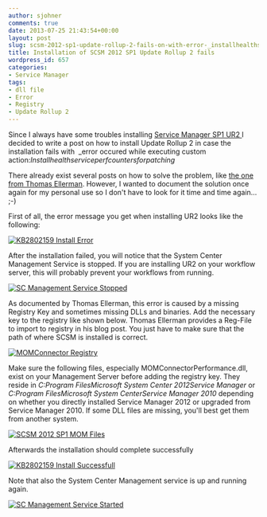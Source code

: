 ```yaml
---
author: sjohner
comments: true
date: 2013-07-25 21:43:54+00:00
layout: post
slug: scsm-2012-sp1-update-rollup-2-fails-on-with-error-_installhealthserviceperfcountersforpatching
title: Installation of SCSM 2012 SP1 Update Rollup 2 fails
wordpress_id: 657
categories:
- Service Manager
tags:
- dll file
- Error
- Registry
- Update Rollup 2
---
```


Since I always have some troubles installing [Service Manager SP1 UR2 ](http://www.microsoft.com/en-us/download/details.aspx?id=38409)I decided to write a post on how to install Update Rollup 2 in case the installation fails with  _error occured while executing custom action:_Installhealthserviceperfcountersforpatching_




There already exist several posts on how to solve the problem, like [the one from Thomas Ellerman](http://blogs.technet.com/b/thomase/archive/2013/04/16/failed-to-apply-ur2-to-scsm-2012-sp1-performance-counters-not-found.aspx). However, I wanted to document the solution once again for my personal use so I don't have to look for it time and time again… ;-)


<!-- more -->


First of all, the error message you get when installing UR2 looks like the following:




[![KB2802159 Install Error](/images/scsm2012sp1_kb2802159_install_error.png?w=696)](/images/scsm2012sp1_kb2802159_install_error.png)




After the installation failed, you will notice that the System Center Management Service is stopped. If you are installing UR2 on your workflow server, this will probably prevent your workflows from running.




[![SC Management Service Stopped](/images/scsm2012sp1_kb2802159_servicesstopped.png)](/images/scsm2012sp1_kb2802159_servicesstopped.png)




As documented by Thomas Ellerman, this error is caused by a missing Registry Key and sometimes missing DLLs and binaries. Add the necessary key to the registry like shown below. Thomas Ellerman provides a Reg-File to import to registry in his blog post. You just have to make sure that the path of where SCSM is installed is correct.




[![MOMConnector Registry](/images/scsm2012sp1_kb2802159_registry.png?w=696)](/images/scsm2012sp1_kb2802159_registry.png)




Make sure the following files, especially MOMConnectorPerformance.dll, exist on your Management Server before adding the registry key. They reside in _C:Program FilesMicrosoft System Center 2012Service Manager_ or _C:Program FilesMicrosoft System CenterService Manager 2010_ depending on whether you directly installed Service Manager 2012 or upgraded from Service Manager 2010. If some DLL files are missing, you'll best get them from another system.




[![SCSM 2012 SP1 MOM Files](/images/scsm2012sp1_kb2802159_momfiles.png?w=696)](/images/scsm2012sp1_kb2802159_momfiles.png)




Afterwards the installation should complete successfully




[![KB2802159 Install Successfull](/images/scsm2012sp1_kb2802159_install_success.png?w=696)](/images/scsm2012sp1_kb2802159_install_success.png)




Note that also the System Center Management service is up and running again.




[![SC Management Service Started](/images/scsm2012sp1_kb2802159_servicesstarted.png?w=696)](/images/scsm2012sp1_kb2802159_servicesstarted.png)
